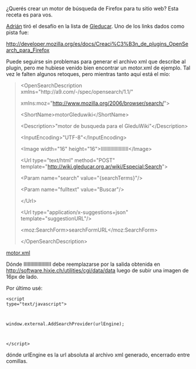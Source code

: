 <html><body><p>¿Querés crear un motor de búsqueda de Firefox para tu sitio web? Esta receta es para vos.



<a href="http://astaffolani.blogspot.com/" title="el blog de Adrián" target="_blank">Adrián</a> tiró el desafío en la lista de <a href="http://wiki.gleducar.org.ar/wiki/Portada" title="GleduWiki" target="_blank">Gleducar</a>. Uno de los links dados como pista fue:



<a href="http://developer.mozilla.org/es/docs/Creaci%C3%B3n_de_plugins_OpenSearch_para_Firefox" title="Search Engine" target="_blank">http://developer.mozilla.org/es/docs/Creaci%C3%B3n_de_plugins_OpenSearch_para_Firefox</a>



Puede seguirse sin problemas para generar el archivo xml que describe al plugin, pero me hubiese venido bien encontrar un motor.xml de ejemplo. Tal vez le falten algunos retoques, pero mientras tanto aquí está el mío:

<!--more-->

</p><blockquote>&lt;OpenSearchDescription xmlns="http://a9.com/-/spec/opensearch/1.1/"

xmlns:moz="http://www.mozilla.org/2006/browser/search/"&gt;

&lt;ShortName&gt;motorGleduwiki&lt;/ShortName&gt;

&lt;Description&gt;"motor de busqueda para el GleduWiki"&lt;/Description&gt;

&lt;InputEncoding&gt;"UTF-8"&lt;/InputEncoding&gt;

&lt;Image width="16" height="16"&gt;IIIIIIIIIIIIIIIIIIII&lt;/Image&gt;

&lt;Url type="text/html" method="POST" template="http://wiki.gleducar.org.ar/wiki/Especial:Search"&gt;

&lt;Param name="search" value="{searchTerms}"/&gt;

&lt;Param name="fulltext" value="Buscar"/&gt;

&lt;/Url&gt;

&lt;Url type="application/x-suggestions+json" template="suggestionURL"/&gt;

&lt;moz:SearchForm&gt;searchFormURL&lt;/moz:SearchForm&gt;

&lt;/OpenSearchDescription&gt;</blockquote>

<a href="http://juanjo.firebirds.com.ar/gleducar/motor.xml" title="motor.xml" target="_blank">motor.xml</a>



Dónde IIIIIIIIIIIIIIIIIIII debe reemplazarse por la salida obtenida en <a href="http://software.hixie.ch/utilities/cgi/data/data" title="2 Base64" target="_blank">http://software.hixie.ch/utilities/cgi/data/data</a> luego de subir una imagen de 16px de lado.



Por último usé:



<code>&lt;<span class="start-tag">script</span><span class="attribute-name"> type</span>=<span class="attribute-value">"text/javascript"</span>&gt;

window.external.AddSearchProvider(urlEngine);

&lt;/<span class="end-tag">script</span>&gt;</code>



dónde urlEngine es la url absoluta al archivo xml generado, encerrado entre comillas.</body></html>